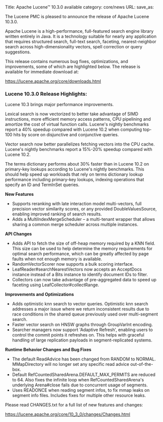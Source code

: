 Title: Apache Lucene™ 10.3.0 available
category: core/news
URL:
save_as:

The Lucene PMC is pleased to announce the release of Apache Lucene 10.3.0.

Apache Lucene is a high-performance, full-featured search engine library written entirely in Java. It is a technology suitable for nearly any application that requires structured search, full-text search, faceting, nearest-neighbor search across high-dimensionality vectors, spell correction or query suggestions.

This release contains numerous bug fixes, optimizations, and improvements, some of which are highlighted below. The release is available for immediate download at:

  <https://lucene.apache.org/core/downloads.html>

### Lucene 10.3.0 Release Highlights:
Lucene 10.3 brings major performance improvements.

Lexical search is now vectorized to better take advantage of SIMD instructions, more efficient memory access patterns, CPU pipelining and amortize the cost of virtual function calls. Lucene's nightly benchmarks report a 40% speedup compared with Lucene 10.2 when computing top-100 hits by score on disjunctive and conjunctive queries.

Vector search now better parallelizes fetching vectors into the CPU cache. Lucene's nightly benchmarks report a 15%-20% speedup compared with Lucene 10.2.

The terms dictionary performs about 30% faster than in Lucene 10.2 on primary-key lookups according to Lucene's nightly benchmarks. This should help speed up workloads that rely on terms dictionary lookup performance including primary-key lookups, indexing operations that specify an ID and TermInSet queries.


**New Features**

  * Supports reranking with late interaction model multi-vectors, full precision vector similarity scores, or any provided DoubleValuesSource, enabling improved ranking of search results.
  * Adds a MultiIndexMergeScheduler – a multi-tenant wrapper that allows sharing a common merge scheduler across multiple instances.


**API Changes**

  * Adds API to fetch the size of off-heap memory required by a KNN field. This size can be used to help determine the memory requirements for optimal search performance, which can be greatly affected by page faults when not enough memory is available.
  * RandomVectorScorer now supports a bulk scoring interface.
  * LeafReader#searchNearestVectors now accepts an AcceptDocs instance instead of a Bits instance to identify document IDs to filter.
  * Collectors can now take advantage of pre-aggregated data to speed up faceting using LeafCollector#collectRange.


**Improvements and Optimizations**

  * Adds optimistic knn search to vector queries. Optimistic knn search addresses a major issue where we return inconsistent results due to race conditions in the shared queue previously used over multi-segment search.
  * Faster vector search on HNSW graphs through GroupVarInt encoding.
  * Searcher managers now support 'Adaptive Refresh', enabling users to control the commit points it refreshes on. This helps with graceful handling of large replication payloads in segment-replicated systems.


**Runtime Behavior Changes and Bug Fixes**

  * The default ReadAdvice has been changed from RANDOM to NORMAL. MMapDirectory will no longer set any specific read advice out-of-the-box.
  * Default RefCountedSharedArena.DEFAULT_MAX_PERMITS are reduced to 64. Also fixes the infinite loop when RefCountedSharedArena's underlying Arena#close fails due to concurrent usage of segments.
  * Uses READONCE when reading segment infos, to fix mmap leaks on segment info files. Includes fixes for multiple other resource leaks.


Please read CHANGES.txt for a full list of new features and changes:

  <https://lucene.apache.org/core/10_3_0/changes/Changes.html>
